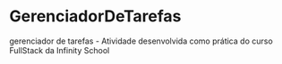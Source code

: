 # GerenciadorDeTarefas
gerenciador de tarefas - Atividade desenvolvida como prática do curso FullStack da Infinity School

